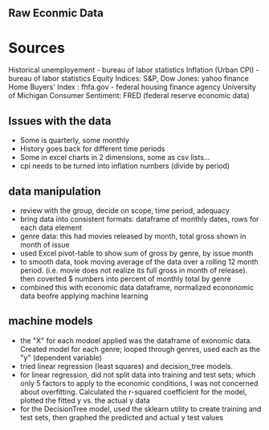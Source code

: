 ## Raw Econmic Data
# Sources
Historical unemployement - bureau of labor statistics
Inflation (Urban CPI) - bureau of labor statistics
Equity Indices: S&P, Dow Jones: yahoo finance 
Home Buyers' Index : fhfa.gov - federal housing finance agency
University of Michigan Consumer Sentiment: FRED (federal reserve economic data)

## Issues with the data
- Some is quarterly, some monthly
- History goes back for different time periods
- Some in excel charts in 2 dimensions, some as csv lists...
- cpi needs to be turned into inflation numbers (divide by period)

## data manipulation
- review with the group, decide on scope, time period, adequacy
- bring data into consistent formats: dataframe of monthly dates, rows for each      data  element
- genre data: this had movies released by month, total gross shown in month of issue
- used Excel pivot-table to show sum of gross by genre, by issue month
- to smooth data, took moving average of the data over a rolling 12 month period. (i.e. movie does not realize its full gross in month of release). then coverted $ numbers into percent of monthly total by genre
- combined this with economic data dataframe, normalized econonomic data beofre applying machine learning

## machine models
- the "X" for each modoel applied was the dataframe of exonomic data. Created model for each genre; looped through genres, used each as the "y" (dependent variable)
- tried linear regression (least squares) and decision_tree models. 
- for linear regression, did not split data into training and test sets; which only 5 factors to apply to the economic conditions, I was not concerned about overfitting. Calculated the r-squared coefficient for the model, plotted the fitted y vs. the actual y data
- for the DecisionTree model, used the sklearn utility to create training and test sets, then graphed the predicted and actual y test values